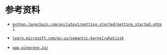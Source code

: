 # 参考资料

+   [`python.langchain.com/en/latest/getting_started/getting_started.xhtml`](https://python.langchain.com/en/latest/getting_started/getting_started.xhtml)

+   [`learn.microsoft.com/en-us/semantic-kernel/whatissk`](https://learn.microsoft.com/en-us/semantic-kernel/whatissk)

+   [`www.pinecone.io/`](https://www.pinecone.io/)
